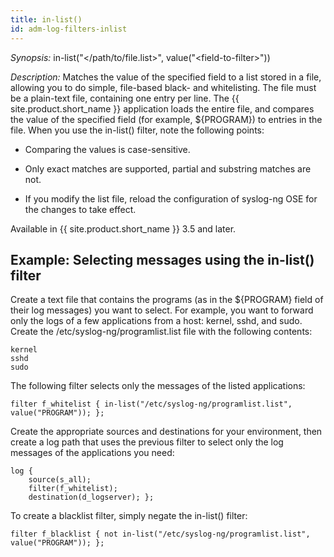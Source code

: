 ```yaml
---
title: in-list()
id: adm-log-filters-inlist
---
```


*Synopsis:* in-list(\"\</path/to/file.list\>\", value(\"\<field-to-filter\>\"))

*Description:* Matches the value of the specified field to a list stored
in a file, allowing you to do simple, file-based black- and
whitelisting. The file must be a plain-text file, containing one entry
per line. The {{ site.product.short_name }} application loads the entire file, and
compares the value of the specified field (for example, ${PROGRAM}) to
entries in the file. When you use the in-list() filter, note the
following points:

- Comparing the values is case-sensitive.

- Only exact matches are supported, partial and substring matches are
    not.

- If you modify the list file, reload the configuration of syslog-ng
    OSE for the changes to take effect.

Available in {{ site.product.short_name }} 3.5 and later.

## Example: Selecting messages using the in-list() filter

Create a text file that contains the programs (as in the ${PROGRAM}
field of their log messages) you want to select. For example, you want
to forward only the logs of a few applications from a host: kernel,
sshd, and sudo. Create the /etc/syslog-ng/programlist.list file with the
following contents:

```text
kernel
sshd
sudo
```

The following filter selects only the messages of the listed
applications:

```config
filter f_whitelist { in-list("/etc/syslog-ng/programlist.list", value("PROGRAM")); };
```

Create the appropriate sources and destinations for your environment,
then create a log path that uses the previous filter to select only the
log messages of the applications you need:

```config
log {
    source(s_all);
    filter(f_whitelist);
    destination(d_logserver); };
```

To create a blacklist filter, simply negate the in-list() filter:

```config
filter f_blacklist { not in-list("/etc/syslog-ng/programlist.list", value("PROGRAM")); };
```
